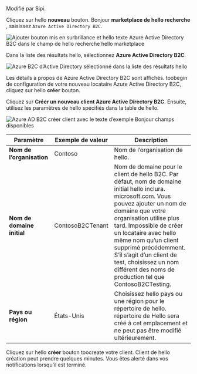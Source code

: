 Modifié par Sipi.

Cliquez sur hello **nouveau** bouton. Bonjour **marketplace de hello recherche** , saisissez `Azure Active Directory B2C`.

![Ajouter bouton mis en surbrillance et hello texte Azure Active Directory B2C dans le champ de hello recherche hello marketplace](./media/active-directory-b2c-create-tenant/find-azure-ad-b2c.png)

Dans la liste des résultats hello, sélectionnez **Azure Active Directory B2C**.

![Azure B2C d’Active Directory sélectionné dans la liste des résultats hello](./media/active-directory-b2c-create-tenant/find-azure-ad-b2c-result.png)

Les détails à propos de Azure Active Directory B2C sont affichés. toobegin de configuration de votre nouveau locataire Azure Active Directory B2C, cliquez sur hello **créer** bouton.

Cliquez sur **Créer un nouveau client Azure Active Directory B2C**. Ensuite, utilisez les paramètres de hello spécifiés dans la table de hello.

![Azure AD B2C créer client avec le texte d’exemple Bonjour champs disponibles](./media/active-directory-b2c-create-tenant/create-new-b2c-tenant.png)

| Paramètre      | Exemple de valeur  | Description                                        |
| ------------ | ------- | -------------------------------------------------- |
| **Nom de l’organisation** | Contoso | Nom de l’organisation de hello. | 
| **Nom de domaine initial** |  ContosoB2CTenant | Nom de domaine pour le client de hello B2C. Par défaut, nom de domaine initial hello inclura. microsoft.com. Vous pouvez ajouter un nom de domaine que votre organisation utilise plus tard. Impossible de créer un locataire avec hello même nom qu’un client supprimé précédemment. S’il s’agit d’un client de test, choisissez un nom différent des noms de production tel que ContosoB2CTesting. |
| **Pays ou région** | États-Unis | Choisissez hello pays ou une région pour le répertoire de hello. répertoire de Hello sera créé à cet emplacement et ne peut pas être modifié ultérieurement.  |

Cliquez sur hello **créer** bouton toocreate votre client. Client de hello création peut prendre quelques minutes. Vous êtes alerté dans vos notifications lorsqu’il est terminé.
